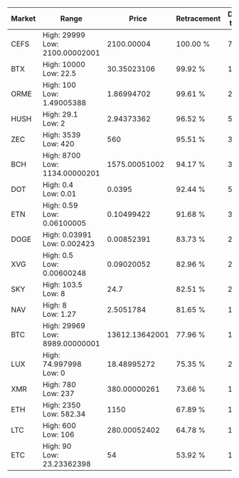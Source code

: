 | Market | Range | Price| Retracement | Doubles to 50% |
| --- | --- | --- | --- | --- |
| CEFS | High: 29999<br />Low: 2100.00002001 | 2100.00004 | 100.00 % | 7.64 |
| BTX | High: 10000<br />Low: 22.5 | 30.35023106 | 99.92 % | 165.11 |
| ORME | High: 100<br />Low: 1.49005388 | 1.86994702 | 99.61 % | 27.14 |
| HUSH | High: 29.1<br />Low: 2 | 2.94373362 | 96.52 % | 5.28 |
| ZEC | High: 3539<br />Low: 420 | 560 | 95.51 % | 3.53 |
| BCH | High: 8700<br />Low: 1134.00000201 | 1575.00051002 | 94.17 % | 3.12 |
| DOT | High: 0.4<br />Low: 0.01 | 0.0395 | 92.44 % | 5.19 |
| ETN | High: 0.59<br />Low: 0.06100005 | 0.10499422 | 91.68 % | 3.10 |
| DOGE | High: 0.03991<br />Low: 0.002423 | 0.00852391 | 83.73 % | 2.48 |
| XVG | High: 0.5<br />Low: 0.00600248 | 0.09020052 | 82.96 % | 2.80 |
| SKY | High: 103.5<br />Low: 8 | 24.7 | 82.51 % | 2.26 |
| NAV | High: 8<br />Low: 1.27 | 2.5051784 | 81.65 % | 1.85 |
| BTC | High: 29969<br />Low: 8989.00000001 | 13612.13642001 | 77.96 % | 1.43 |
| LUX | High: 74.997998<br />Low: 0 | 18.48995272 | 75.35 % | 2.03 |
| XMR | High: 780<br />Low: 237 | 380.00000261 | 73.66 % | 1.34 |
| ETH | High: 2350<br />Low: 582.34 | 1150 | 67.89 % | 1.27 |
| LTC | High: 600<br />Low: 106 | 280.00052402 | 64.78 % | 1.26 |
| ETC | High: 90<br />Low: 23.23362398 | 54 | 53.92 % | 1.05 |

